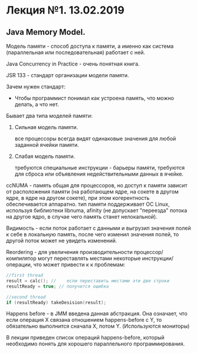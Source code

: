 # Лекция №1. 13.02.2019
## Java Memory Model.

Модель памяти - способ доступа к памяти, а именно как система (параллельная или последовательная) работает с ней.

Java Concurrency in Practice - очень понятная книга.

JSR 133 - стандарт организации модели памяти. 

Зачем нужен стандарт:
- Чтобы программист понимал как устроена память, что можно делать, а что нет.

Бывает два типа моделей памяти: 
1. Сильная модель памяти.

    все процессоры всегда видят одинаковые значения для любой заданной ячейки памяти.

2. Слабая модель памяти.

    требуются специальные инструкции - барьеры памяти, требуются для сброса или объявления недействительными данных в ячейке.

ccNUMA - память общая для процессоров, но доступ к памяти зависит от расположения памяти (на работающем ядре, на сокете в другом ядре, в ядре на другом сокете), при этом когерентность обеспечивается аппаратно. тип памяти поддерживает ОС Linux, используя библиотеки libnuma, afinity (не допускает "переезда" потока на другое ядро, в случае чего память станет нелокальной).

Видимость - если поток работает с данными и выгрузил значения полей к себе в локальную память, после чего изменил значения полей, то другой поток может не увидеть изменений.

Reordering - для увеличения производительности процессор/компилятор могут переставлять местами некоторые инструкции/операции, что может привести к к проблемам: 

```cpp
//first thread
result = calc(); //    если переставить местами эти две строки 
resultReady = true; // получится ошибка

//second thread
if (resultReady) takeDesision(result);
```

Happens before - в JMM введена данная абстракция. Она означает, что если операция X связана отношением happens-before с Y, то обязательно выполнится сначала X, потом Y. (Используются мониторы)

В лекции приведен список операций happens-before, который необходимо понять для хорошего параллельного программирования. 